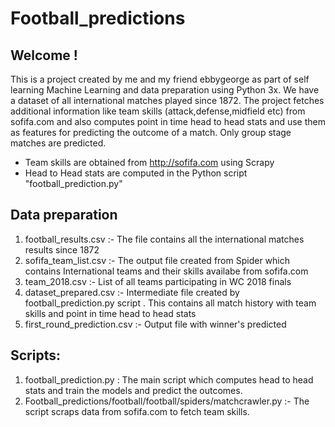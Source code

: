 # Football_predictions
## Welcome !
This is a project created by me and my friend ebbygeorge as part of self learning Machine Learning and data preparation using Python 3x.
We have a dataset of all international matches played since 1872. The project fetches additional information like team skills (attack,defense,midfield etc)
from sofifa.com and also computes point in time head to head stats and use them as features for predicting the outcome of a match.
Only group stage matches are predicted.

- Team skills are obtained from http://sofifa.com using Scrapy
- Head to Head stats are computed in the Python script "football_prediction.py"

## Data preparation
1. football_results.csv :- The file contains all the international matches results since 1872
2. sofifa_team_list.csv :- The output file created from Spider which contains International teams and their skills availabe from sofifa.com
3. team_2018.csv :- List of all teams participating in WC 2018 finals
4. dataset_prepared.csv :- Intermediate file created by football_prediction.py script . This contains all match history with team skills and point in time head to head stats
5. first_round_prediction.csv :- Output file with winner's predicted

## Scripts:
1. football_prediction.py : The main script which computes head to head stats and train the models and predict the outcomes.
2. Football_predictions/football/football/spiders/matchcrawler.py :- The script scraps data from sofifa.com to fetch team skills.

